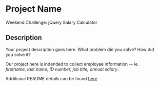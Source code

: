 # Project Name

Weekend Challenge: jQuery Salary Calculator

## Description

Your project description goes here. What problem did you solve? How did you solve it?

Our project here is indended to collect employee information -- ie. _firstname, last name, ID number, job title, annual salary_.



Additional README details can be found [here](https://github.com/PrimeAcademy/readme-template/blob/master/README.md).

